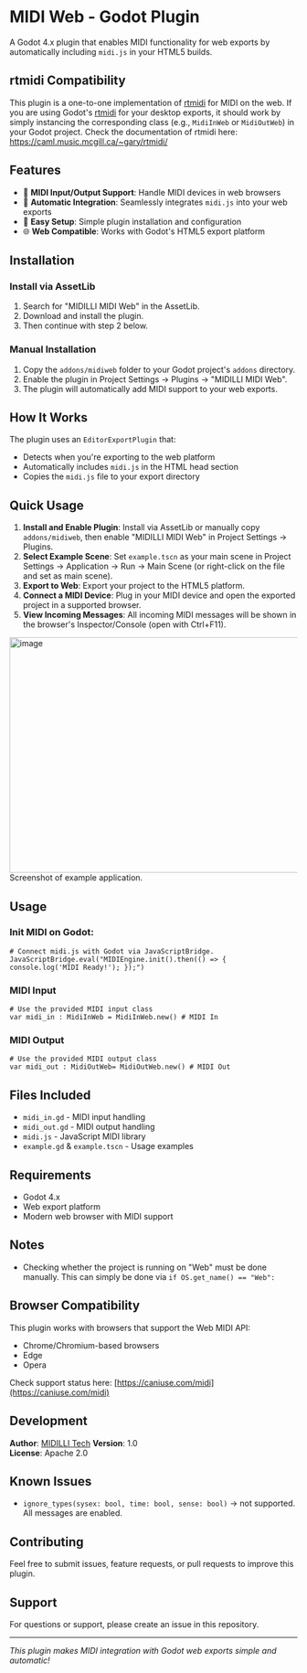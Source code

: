 # MIDI Web - Godot Plugin

A Godot 4.x plugin that enables MIDI functionality for web exports by automatically including `midi.js` in your HTML5 builds.

## rtmidi Compatibility

This plugin is a one-to-one implementation of [rtmidi](https://github.com/thestk/rtmidi) for MIDI on the web.
If you are using Godot's [rtmidi](https://github.com/NullMember/godot-rtmidi) for your desktop exports, it should work by simply instancing the corresponding class (e.g., `MidiInWeb` or `MidiOutWeb`) in your Godot project.
Check the documentation of rtmidi here:  
https://caml.music.mcgill.ca/~gary/rtmidi/

## Features

- 🎹 **MIDI Input/Output Support**: Handle MIDI devices in web browsers
- 🚀 **Automatic Integration**: Seamlessly integrates `midi.js` into your web exports
- 🔧 **Easy Setup**: Simple plugin installation and configuration
- 🌐 **Web Compatible**: Works with Godot's HTML5 export platform

## Installation

### Install via AssetLib

1. Search for "MIDILLI MIDI Web" in the AssetLib.
2. Download and install the plugin.
3. Then continue with step 2 below.

### Manual Installation

1. Copy the `addons/midiweb` folder to your Godot project's `addons` directory.
2. Enable the plugin in Project Settings → Plugins → "MIDILLI MIDI Web".
3. The plugin will automatically add MIDI support to your web exports.

## How It Works

The plugin uses an `EditorExportPlugin` that:
- Detects when you're exporting to the web platform
- Automatically includes `midi.js` in the HTML head section
- Copies the `midi.js` file to your export directory

## Quick Usage

1. **Install and Enable Plugin**: Install via AssetLib or manually copy `addons/midiweb`, then enable "MIDILLI MIDI Web" in Project Settings → Plugins.
2. **Select Example Scene**: Set `example.tscn` as your main scene in Project Settings → Application → Run → Main Scene (or right-click on the file and set as main scene).
3. **Export to Web**: Export your project to the HTML5 platform.
4. **Connect a MIDI Device**: Plug in your MIDI device and open the exported project in a supported browser.
5. **View Incoming Messages**: All incoming MIDI messages will be shown in the browser's Inspector/Console (open with Ctrl+F11).

<img width="1512" height="412" alt="image" src="https://github.com/user-attachments/assets/e4c67aeb-ac72-4e92-b03a-0974ba81b9cb" />
Screenshot of example application.

## Usage

### Init MIDI on Godot:

```gdscript
# Connect midi.js with Godot via JavaScriptBridge.
JavaScriptBridge.eval("MIDIEngine.init().then(() => { console.log('MIDI Ready!'); });")
```

### MIDI Input
```gdscript
# Use the provided MIDI input class
var midi_in : MidiInWeb = MidiInWeb.new() # MIDI In
```

### MIDI Output
```gdscript
# Use the provided MIDI output class
var midi_out : MidiOutWeb= MidiOutWeb.new() # MIDI Out
```

## Files Included

- `midi_in.gd` - MIDI input handling
- `midi_out.gd` - MIDI output handling
- `midi.js` - JavaScript MIDI library
- `example.gd` & `example.tscn` - Usage examples

## Requirements

- Godot 4.x
- Web export platform
- Modern web browser with MIDI support

## Notes

- Checking whether the project is running on "Web" must be done manually. This can simply be done via `if OS.get_name() == "Web":`

## Browser Compatibility

This plugin works with browsers that support the Web MIDI API:
- Chrome/Chromium-based browsers
- Edge
- Opera

Check support status here: [https://caniuse.com/midi](https://caniuse.com/midi)

## Development

**Author**: [MIDILLI Tech](https://midilli.tech)
**Version**: 1.0  
**License**: Apache 2.0

## Known Issues

* ``ignore_types(sysex: bool, time: bool, sense: bool)`` -> not supported. All messages are enabled.


## Contributing

Feel free to submit issues, feature requests, or pull requests to improve this plugin.

## Support

For questions or support, please create an issue in this repository.

---

*This plugin makes MIDI integration with Godot web exports simple and automatic!*
